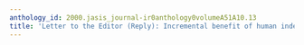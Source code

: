```yaml
---
anthology_id: 2000.jasis_journal-ir0anthology0volumeA51A10.13
title: 'Letter to the Editor (Reply): Incremental benefit of human indexing'
---
```

